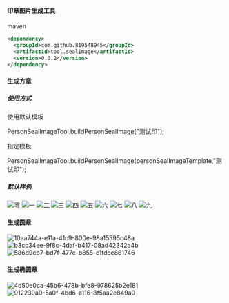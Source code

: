 #### 印章图片生成工具
maven

````xml
<dependency>
  <groupId>com.github.819548945</groupId>
  <artifactId>tool.sealImage</artifactId>
  <version>0.0.2</version>
</dependency>

````

#### 生成方章
##### 使用方式
使用默认模板

PersonSealImageTool.buildPersonSealImage("测试印");

指定模板

PersonSealImageTool.buildPersonSealImage(personSealImageTemplate,"测试印");
##### 默认样例
![零](https://github.com/819548945/lich.tool.sealImage/assets/30515245/1fc5271c-c28e-41dd-af42-77ac30d1a0a5)
![一](https://github.com/819548945/lich.tool.sealImage/assets/30515245/ea54facf-49e1-490e-aaff-f40ddd1f8cb6)
![二](https://github.com/819548945/lich.tool.sealImage/assets/30515245/4bba621e-7732-4120-bdcf-fef38c67500e)
![三](https://github.com/819548945/lich.tool.sealImage/assets/30515245/89e88b9b-e9f0-432d-9245-d5320cd91d3f)
![四](https://github.com/819548945/lich.tool.sealImage/assets/30515245/f583eff7-09d1-4c8c-bb47-a37d4570f356)
![五](https://github.com/819548945/lich.tool.sealImage/assets/30515245/25fa2e13-a35d-415a-8063-701ca272d155)
![六](https://github.com/819548945/lich.tool.sealImage/assets/30515245/41cdf13f-bdaa-49fd-a77f-8e78bdf533cc)
![七](https://github.com/819548945/lich.tool.sealImage/assets/30515245/b43b5cbb-4229-486a-ac69-0590c1acc0d2)
![八](https://github.com/819548945/lich.tool.sealImage/assets/30515245/961f6acf-b882-44ad-abbc-1337ffd9f935)
![九](https://github.com/819548945/lich.tool.sealImage/assets/30515245/881174cd-cf43-4b6e-9e98-9e2a9a08f561)


#### 生成圆章
![10aa744a-e11a-41c9-800e-98a15595c48a](https://github.com/user-attachments/assets/e041f860-11e8-4ce0-b332-777e40998bf1)
![b3cc34ee-9f8c-4daf-b417-08ad42342a4b](https://github.com/user-attachments/assets/11e3484f-a1f6-4a50-987a-98b59d22c914)
![586d9eb7-bd7f-477c-b855-c1fdce861746](https://github.com/user-attachments/assets/397758c5-0ab1-4b87-b4b1-114cff52b36c)

####  生成椭圆章
![4d50e0ca-45b6-478b-bfe8-978625b2e181](https://github.com/user-attachments/assets/5b8beb5b-5186-4348-8392-08f0d930e1ad)
![912239a0-5a0f-4bd6-a116-8f5aa2e849a0](https://github.com/user-attachments/assets/a58712e9-a9c2-4542-900b-52dd1b3fca92) 



